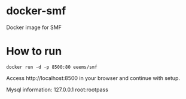 # docker-smf
Docker image for SMF

# How to run
`docker run -d -p 8500:80 eeems/smf`

Access http://localhost:8500 in your browser and continue with setup.

Mysql information: 127.0.0.1 root:rootpass
